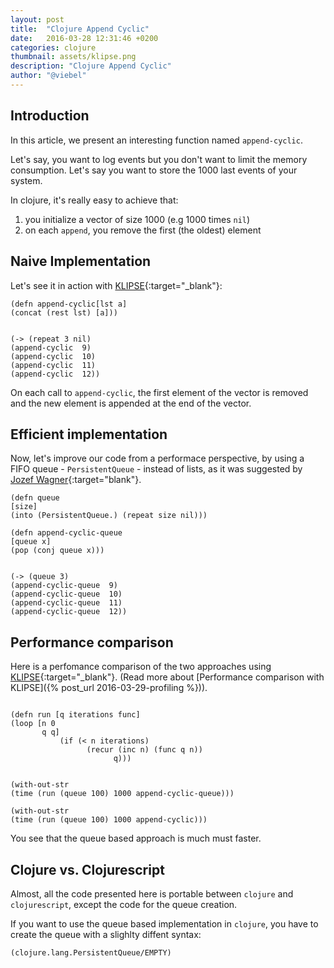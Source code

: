 ```yaml
---
layout: post
title:  "Clojure Append Cyclic"
date:   2016-03-28 12:31:46 +0200
categories: clojure
thumbnail: assets/klipse.png
description: "Clojure Append Cyclic"
author: "@viebel"
---
```


## Introduction
In this article, we present an interesting function named `append-cyclic`.

Let's say, you want to log events but you don't want to limit the memory consumption. Let's say you want to store the 1000 last events of your system.

In clojure, it's really easy to achieve that:

1. you initialize a vector of size 1000 (e.g 1000 times `nil`)
2. on each `append`, you remove the first (the oldest) element


## Naive Implementation

Let's see it in action with [KLIPSE][app-url]{:target="_blank"}:

~~~klipse
(defn append-cyclic[lst a]
(concat (rest lst) [a]))


(-> (repeat 3 nil)
(append-cyclic  9)
(append-cyclic  10)
(append-cyclic  11)
(append-cyclic  12))
~~~


On each call to `append-cyclic`, the first element of the vector is removed and the new element is appended at the end of the vector.

## Efficient implementation

Now, let's improve our code from a performace perspective, by using a FIFO queue - `PersistentQueue` - instead of lists, as it was suggested by [Jozef Wagner](https://disqus.com/by/jozefwagner/){:target="blank"}.

~~~klipse
(defn queue
[size]
(into (PersistentQueue.) (repeat size nil)))

(defn append-cyclic-queue
[queue x]
(pop (conj queue x)))


(-> (queue 3)
(append-cyclic-queue  9)
(append-cyclic-queue  10)
(append-cyclic-queue  11)
(append-cyclic-queue  12))
~~~


## Performance comparison
Here is a perfomance comparison of the two approaches using [KLIPSE][app-url]{:target="_blank"}. (Read more about [Performance comparison with KLIPSE]({% post_url 2016-03-29-profiling %})).

~~~klipse

(defn run [q iterations func]
(loop [n 0 
       q q]
           (if (< n iterations)
                 (recur (inc n) (func q n))
                       q)))


(with-out-str
(time (run (queue 100) 1000 append-cyclic-queue)))
~~~

~~~klipse
(with-out-str
(time (run (queue 100) 1000 append-cyclic)))
~~~


         
You see that the queue based approach is much must faster.


## Clojure vs. Clojurescript
Almost, all the code presented here is portable between `clojure` and `clojurescript`, except the code for the queue creation.

If you want to use the queue based implementation in `clojure`, you have to create the queue with a slighlty diffent syntax:

~~~ clojure
(clojure.lang.PersistentQueue/EMPTY)
~~~

[app-url]: http://app.klipse.tech
